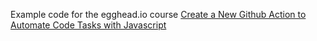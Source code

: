 Example code for the egghead.io course [Create a New Github Action to Automate Code Tasks with Javascript
](https://egghead.io/playlists/create-a-new-github-action-to-automate-code-tasks-with-javascript-f1e9?af=atzgap)
